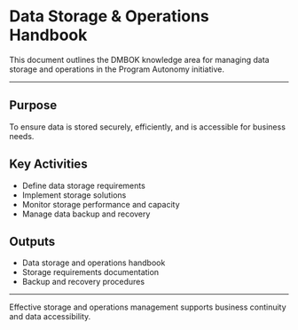 # Data Storage & Operations Handbook

This document outlines the DMBOK knowledge area for managing data storage and operations in the Program Autonomy initiative.

---

## Purpose
To ensure data is stored securely, efficiently, and is accessible for business needs.

## Key Activities
- Define data storage requirements
- Implement storage solutions
- Monitor storage performance and capacity
- Manage data backup and recovery

## Outputs
- Data storage and operations handbook
- Storage requirements documentation
- Backup and recovery procedures

---

Effective storage and operations management supports business continuity and data accessibility.
